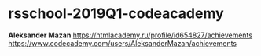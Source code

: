 # rsschool-2019Q1-codeacademy
**Aleksander Mazan**
<https://htmlacademy.ru/profile/id654827/achievements>
<https://www.codecademy.com/users/AleksanderMazan/achievements>
